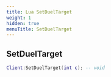 ```yaml
---
title: Lua SetDuelTarget
weight: 1
hidden: true
menuTitle: SetDuelTarget
---
```

## SetDuelTarget
```lua
Client:SetDuelTarget(int c); -- void
```